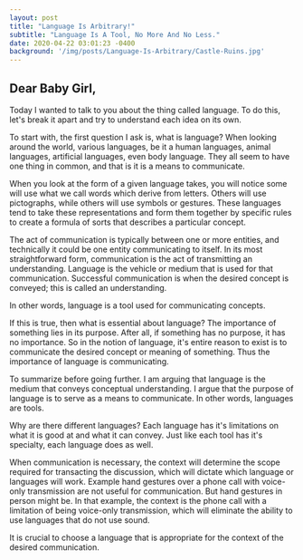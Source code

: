 ```yaml
---
layout: post
title: "Language Is Arbitrary!"
subtitle: "Language Is A Tool, No More And No Less."
date: 2020-04-22 03:01:23 -0400
background: '/img/posts/Language-Is-Arbitrary/Castle-Ruins.jpg'
---
```

## Dear Baby Girl,

<p>Today I wanted to talk to you about the thing called language. To do this, let's break it apart and try to understand each idea on its own.</p>

<p>To start with, the first question I ask is, what is language? When looking around the world, various languages, be it a human languages, animal languages, artificial languages, even body language. They all seem to have one thing in common, and that is it is a means to communicate.</p>

<p>When you look at the form of a given language takes, you will notice some will use what we call words which derive from letters. Others will use pictographs, while others will use symbols or gestures. These languages tend to take these representations and form them together by specific rules to create a formula of sorts that describes a particular concept.</p>

<p>The act of communication is typically between one or more entities, and technically it could be one entity communicating to itself. In its most straightforward form, communication is the act of transmitting an understanding. Language is the vehicle or medium that is used for that communication.  Successful communication is when the desired concept is conveyed; this is called an understanding.</p>

<p>In other words, language is a tool used for communicating concepts.</p>

<p>If this is true, then what is essential about language? The importance of something lies in its purpose. After all, if something has no purpose, it has no importance. So in the notion of language, it's entire reason to exist is to communicate the desired concept or meaning of something. Thus the importance of language is communicating.</p>

<p>To summarize before going further. I am arguing that language is the medium that conveys conceptual understanding. I argue that the purpose of language is to serve as a means to communicate. In other words, languages are tools.</p>

<p>Why are there different languages? Each language has it's limitations on what it is good at and what it can convey. Just like each tool has it's specialty, each language does as well.</p>

<p>When communication is necessary, the context will determine the scope required for transacting the discussion, which will dictate which language or languages will work. Example hand gestures over a phone call with voice-only transmission are not useful for communication. But hand gestures in person might be. In that example, the context is the phone call with a limitation of being voice-only transmission, which will eliminate the ability to use languages that do not use sound.</p>

<p>It is crucial to choose a language that is appropriate for the context of the desired communication.</p>